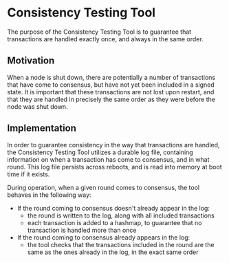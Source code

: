 # Consistency Testing Tool

The purpose of the Consistency Testing Tool is to guarantee that transactions are handled exactly
once, and always in the same order.

## Motivation

When a node is shut down, there are potentially a number of transactions that have come to
consensus, but have not yet been included in a signed state. It is important that these transactions
are not lost upon restart, and that they are handled in precisely the same order as they were before
the node was shut down.

## Implementation

In order to guarantee consistency in the way that transactions are handled, the Consistency Testing
Tool utilizes a durable log file, containing information on when a transaction has come to
consensus, and in what round. This log file persists across reboots, and is read into memory at boot
time if it exists.

During operation, when a given round comes to consensus, the tool behaves in the following way:

- If the round coming to consensus doesn't already appear in the log:
  - the round is written to the log, along with all included transactions
  - each transaction is added to a hashmap, to guarantee that no transaction is handled more
    than once
- If the round coming to consensus already appears in the log:
  - the tool checks that the transactions included in the round are the same as the ones already
    in the log, in the exact same order
